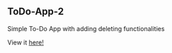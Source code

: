 ## ToDo-App-2

Simple To-Do App with adding deleting functionalities

View it [here!](https://ishkapoor2000.github.io/ToDo-App-2/)
